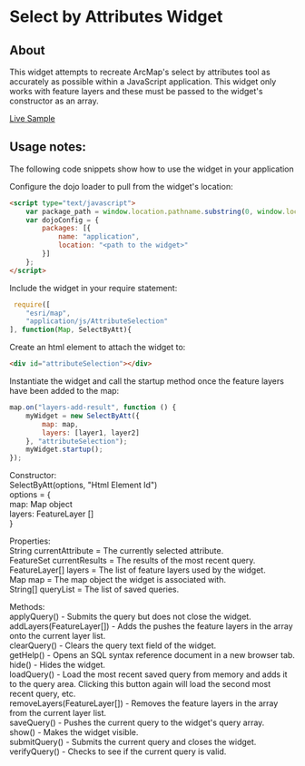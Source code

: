 # Select by Attributes Widget

## About
This widget attempts to recreate ArcMap's select by attributes tool as accurately as possible within a JavaScript application. This widget only works with feature layers and these must be passed to the widget's constructor as an array.

[Live Sample](https://nhaney90.github.io/select-by-attribute/index.html)

## Usage notes:
The following code snippets show how to use the widget in your application

Configure the dojo loader to pull from the widget's location:
```html
<script type="text/javascript">
    var package_path = window.location.pathname.substring(0, window.location.pathname.lastIndexOf('/'));
    var dojoConfig = {
        packages: [{
            name: "application",
            location: "<path to the widget>"
        }]
    };
</script>

```
Include the widget in your require statement:
```javascript
 require([
	"esri/map",
	"application/js/AttributeSelection"
], function(Map, SelectByAtt){

```
Create an html element to attach the widget to:
```html
<div id="attributeSelection"></div>
```

Instantiate the widget and call the startup method once the feature layers have been added to the map:
```javascript
map.on("layers-add-result", function () {
	myWidget = new SelectByAtt({
		map: map,
		layers: [layer1, layer2]
	}, "attributeSelection");
	myWidget.startup();
});
```
Constructor:<br/>
SelectByAtt(options, "Html Element Id")<br/>
options = {<br/>
	map: Map object<br/>
	layers: FeatureLayer []<br/>
}<br/>

Properties:<br/>
String currentAttribute = The currently selected attribute.<br/>
FeatureSet currentResults = The results of the most recent query.<br/>
FeatureLayer[] layers = The list of feature layers used by the widget.<br/>
Map map = The map object the widget is associated with.<br/>
String[] queryList = The list of saved queries.<br/>

Methods:<br/>
applyQuery() - Submits the query but does not close the widget.<br/>
addLayers(FeatureLayer[]) - Adds the pushes the feature layers in the array onto the current layer list.<br/>
clearQuery() - Clears the query text field of the widget.<br/>
getHelp() - Opens an SQL syntax reference document in a new browser tab.<br/>
hide() - Hides the widget.<br/>
loadQuery() - Load the most recent saved query from memory and adds it to the query area. Clicking this button again will load the second most recent query, etc.<br/>
removeLayers(FeatureLayer[]) - Removes the feature layers in the array from the current layer list.<br/>
saveQuery() - Pushes the current query to the widget's query array.<br/>
show() - Makes the widget visible.<br/>
submitQuery() - Submits the current query and closes the widget.<br/>
verifyQuery() - Checks to see if the current query is valid.<br/>
